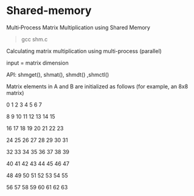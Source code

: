 # Shared-memory

Multi‐Process Matrix Multiplication using Shared Memory

> gcc shm.c

Calculating matrix multiplication using multi-process (parallel)

input = matrix dimension

API: shmget(), shmat(), shmdt() ,shmctl()

Matrix elements in A and B are initialized as follows (for example, an 8x8 matrix)

0 1 2 3 4 5 6 7

8 9 10 11 12 13 14 15

16 17 18 19 20 21 22 23

24 25 26 27 28 29 30 31

32 33 34 35 36 37 38 39

40 41 42 43 44 45 46 47

48 49 50 51 52 53 54 55

56 57 58 59 60 61 62 63
